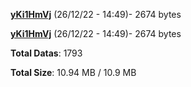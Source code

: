 [**yKi1HmVj**](/data/yKi1HmVj.txt) (26/12/22 - 14:49)- 2674 bytes

[**yKi1HmVj**](/data/yKi1HmVj.txt) (26/12/22 - 14:49)- 2674 bytes

**Total Datas**: 1793

**Total Size**: 10.94 MB / 10.9 MB